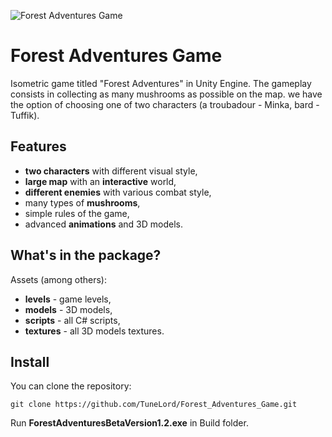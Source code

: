 ![Forest Adventures Game](https://github.com/TuneLord/Forest_Adventures_Game/blob/master/Assets/Materials/LogoMain.png)

# Forest Adventures Game
Isometric game titled "Forest Adventures" in Unity Engine. The gameplay consists in collecting as many mushrooms as possible on the map. we have the option of choosing one of two characters (a troubadour - Minka, bard - Tuffik).

## Features
* **two characters** with different visual style, 
* **large map** with an **interactive** world, 
* **different enemies** with various combat style, 
* many types of **mushrooms**, 
* simple rules of the game, 
* advanced **animations** and 3D models.

## What's in the package?
Assets (among others):
* **levels** - game levels,
* **models** - 3D models,
* **scripts** - all C# scripts,
* **textures** - all 3D models textures. 

## Install
You can clone the repository:

`git clone https://github.com/TuneLord/Forest_Adventures_Game.git`

Run **ForestAdventuresBetaVersion1.2.exe** in Build folder.
